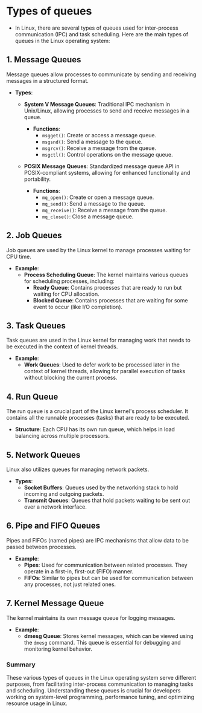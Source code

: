 # Types of queues

- In Linux, there are several types of queues used for inter-process communication (IPC) and task scheduling. Here are the main types of queues in the Linux operating system:

## 1. **Message Queues**
Message queues allow processes to communicate by sending and receiving messages in a structured format.

- **Types**:
  - **System V Message Queues**: Traditional IPC mechanism in Unix/Linux, allowing processes to send and receive messages in a queue.
    - **Functions**: 
      - `msgget()`: Create or access a message queue.
      - `msgsnd()`: Send a message to the queue.
      - `msgrcv()`: Receive a message from the queue.
      - `msgctl()`: Control operations on the message queue.
  
  - **POSIX Message Queues**: Standardized message queue API in POSIX-compliant systems, allowing for enhanced functionality and portability.
    - **Functions**:
      - `mq_open()`: Create or open a message queue.
      - `mq_send()`: Send a message to the queue.
      - `mq_receive()`: Receive a message from the queue.
      - `mq_close()`: Close a message queue.

## 2. **Job Queues**
Job queues are used by the Linux kernel to manage processes waiting for CPU time.

- **Example**:
  - **Process Scheduling Queue**: The kernel maintains various queues for scheduling processes, including:
    - **Ready Queue**: Contains processes that are ready to run but waiting for CPU allocation.
    - **Blocked Queue**: Contains processes that are waiting for some event to occur (like I/O completion).

## 3. **Task Queues**
Task queues are used in the Linux kernel for managing work that needs to be executed in the context of kernel threads.

- **Example**:
  - **Work Queues**: Used to defer work to be processed later in the context of kernel threads, allowing for parallel execution of tasks without blocking the current process.

## 4. **Run Queue**
The run queue is a crucial part of the Linux kernel's process scheduler. It contains all the runnable processes (tasks) that are ready to be executed.

- **Structure**: Each CPU has its own run queue, which helps in load balancing across multiple processors.

## 5. **Network Queues**
Linux also utilizes queues for managing network packets.

- **Types**:
  - **Socket Buffers**: Queues used by the networking stack to hold incoming and outgoing packets.
  - **Transmit Queues**: Queues that hold packets waiting to be sent out over a network interface.

## 6. **Pipe and FIFO Queues**
Pipes and FIFOs (named pipes) are IPC mechanisms that allow data to be passed between processes.

- **Example**:
  - **Pipes**: Used for communication between related processes. They operate in a first-in, first-out (FIFO) manner.
  - **FIFOs**: Similar to pipes but can be used for communication between any processes, not just related ones.

## 7. **Kernel Message Queue**
The kernel maintains its own message queue for logging messages.

- **Example**:
  - **dmesg Queue**: Stores kernel messages, which can be viewed using the `dmesg` command. This queue is essential for debugging and monitoring kernel behavior.

### Summary
These various types of queues in the Linux operating system serve different purposes, from facilitating inter-process communication to managing tasks and scheduling.
Understanding these queues is crucial for developers working on system-level programming, performance tuning, and optimizing resource usage in Linux.
